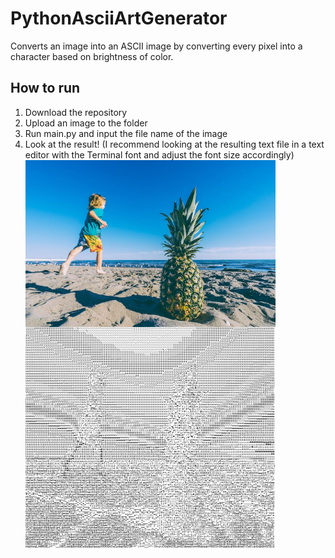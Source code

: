 # PythonAsciiArtGenerator
Converts an image into an ASCII image by converting every pixel into a character based on brightness of color.
## How to run
1. Download the repository
2. Upload an image to the folder
3. Run main.py and input the file name of the image
4. Look at the result! (I recommend looking at the resulting text file in a text editor with the Terminal font and adjust the font size accordingly)
<img src="example-image.jpg" width="400" height="auto" style="float:left"><img src="intoASCII.JPG" width="400" height="auto">
